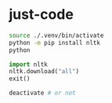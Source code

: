 # just-code

```bash
source ./.venv/bin/activate
python -m pip install nltk
python
```
```python
import nltk
nltk.download("all")
exit()
```
```bash
deactivate # or not
```
